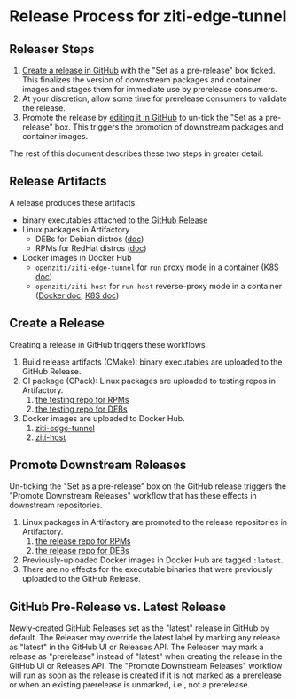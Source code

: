 
# Release Process for ziti-edge-tunnel

## Releaser Steps

1. [Create a release in GitHub](https://github.com/openziti/ziti-tunnel-sdk-c/releases) with the "Set as a pre-release" box ticked. This finalizes the version of downstream packages and container images and stages them for immediate use by prerelease consumers.
1. At your discretion, allow some time for prerelease consumers to validate the release.
1. Promote the release by [editing it in GitHub](https://github.com/openziti/ziti-tunnel-sdk-c/releases) to un-tick the "Set as a pre-release" box. This triggers the promotion of downstream packages and container images.

The rest of this document describes these two steps in greater detail.

## Release Artifacts

A release produces these artifacts.

* binary executables attached to [the GitHub Release](https://github.com/openziti/ziti-tunnel-sdk-c/releases/latest)
* Linux packages in Artifactory
  * DEBs for Debian distros ([doc](https://openziti.io/docs/reference/tunnelers/linux/debian-package))
  * RPMs for RedHat distros ([doc](https://openziti.io/docs/reference/tunnelers/linux/redhat-package))
* Docker images in Docker Hub
  * `openziti/ziti-edge-tunnel` for `run` proxy mode in a container ([K8S doc](https://openziti.io/docs/reference/tunnelers/kubernetes/kubernetes-daemonset))
  * `openziti/ziti-host` for `run-host` reverse-proxy mode in a container ([Docker doc](https://openziti.io/docs/reference/tunnelers/docker/), [K8S doc](https://openziti.io/docs/reference/tunnelers/kubernetes/kubernetes-host))

## Create a Release

Creating a release in GitHub triggers these workflows.

1. Build release artifacts (CMake): binary executables are uploaded to the GitHub Release.
1. CI package (CPack): Linux packages are uploaded to testing repos in Artifactory.
    1. [the testing repo for RPMs](https://netfoundry.jfrog.io/ui/repos/tree/General/zitipax-openziti-rpm-test?projectKey=zitipax)
    1. [the testing repo for DEBs](https://netfoundry.jfrog.io/ui/repos/tree/General/zitipax-openziti-deb-test?projectKey=zitipax)
1. Docker images are uploaded to Docker Hub.
    1. [ziti-edge-tunnel](https://hub.docker.com/r/openziti/ziti-edge-tunnel/tags)
    1. [ziti-host](https://hub.docker.com/r/openziti/ziti-host/tags)

## Promote Downstream Releases

Un-ticking the "Set as a pre-release" box on the GitHub release triggers the "Promote Downstream Releases" workflow that has these effects in downstream repositories.

1. Linux packages in Artifactory are promoted to the release repositories in Artifactory.
    1. [the release repo for RPMs](https://netfoundry.jfrog.io/ui/repos/tree/General/zitipax-openziti-rpm-stable?projectKey=zitipax)
    1. [the release repo for DEBs](https://netfoundry.jfrog.io/ui/repos/tree/General/zitipax-openziti-deb-stable?projectKey=zitipax)
1. Previously-uploaded Docker images in Docker Hub are tagged `:latest`.
1. There are no effects for the executable binaries that were previously uploaded to the GitHub Release.

## GitHub Pre-Release vs. Latest Release

Newly-created GitHub Releases set as the "latest" release in GitHub by default. The Releaser may override the latest
label by marking any release as "latest" in the GitHub UI or Releases API. The Releaser may mark a release as
"prerelease" instead of "latest" when creating the release in the GitHub UI or Releases API. The "Promote Downstream Releases" workflow will
run as soon as the release is created if it is not marked as a prerelease or when an existing prerelease is unmarked, i.e., not a prerelease.
